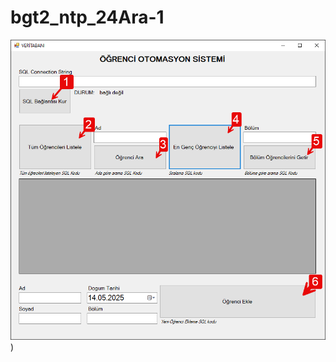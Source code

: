# bgt2_ntp_24Ara-1



![gorsel](https://github.com/ezfesoft/Veritabani_15May_1/blob/master/veri_15may_0.PNG))
